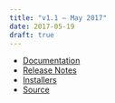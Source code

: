 ```yaml
---
title: "v1.1 — May 2017"
date: 2017-05-19
draft: true
---
```


* [Documentation](psi4manual/1.1/index.html)
* [Release Notes](https://github.com/psi4/psi4/releases/tag/v1.1)
* [Installers](http://vergil.chemistry.gatech.edu/psicode-download/1.1.html)
* [Source](https://github.com/psi4/psi4/tree/1.1.x)

